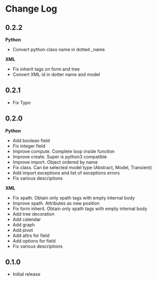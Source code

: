 # Change Log

## 0.2.2

**Python**

- Convert python class name in dotted _name

**XML**

- Fix inherit tags on form and tree
- Convert XML id in dotter name and model

## 0.2.1

- Fix Typo

## 0.2.0

**Python**

- Add boolean field
- Fix integer field
- Improve compute. Complete loop inside function
- Improve create. Super is python3 compatible
- Improve import. Object ordered by name
- Fix class. Can be selected model type (Abstract, Model, Transient)
- Add import exceptions and list of exceptions errors
- Fix various descriptions

**XML**

- Fix xpath. Obtain only xpath tags with empty internal body
- Improve xpath. Attributes as new position
- Fix form inherit. Obtain only xpath tags with empty internal body
- Add tree decoration
- Add calendar
- Add graph
- Add pivot
- Add attrs for field
- Add options for field
- Fix various descriptions

## 0.1.0

- Initial release
